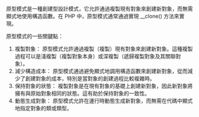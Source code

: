 原型模式是一種創建型設計模式，它允許通過複製現有對象來創建新對象，而無需顯式地使用構造函數。在 PHP 中，原型模式通常通過實現 __clone() 方法來實現。

原型模式的一些關鍵點：

1. 複製對象： 原型模式允許通過複製（複製）現有對象來創建新對象。這種複製過程可以是淺複製（複製對象本身）或深複製（遞歸複製對象及其關聯對象）。
2. 減少構造成本： 原型模式通過避免顯式地調用構造函數來創建新對象，從而減少了創建對象的成本，特別是當對象的創建過程比較複雜時。
3. 保持對象的狀態： 複製對象是在現有對象的基礎上創建新對象，因此新對象將擁有與原始對象相同的狀態。這有助於保持對象的一致性。
4. 動態生成對象： 原型模式允許在運行時動態生成新對象，而無需在代碼中顯式地指定對象的類或類型。
